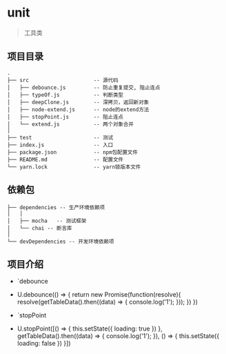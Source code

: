 # unit

> 工具类

## 项目目录
```
.
├── src                     -- 源代码
│   ├── debounce.js         -- 防止重复提交, 阻止连点
│   ├── typeOf.js           -- 判断类型
│   ├── deepClone.js        -- 深拷贝，返回新对象
│   ├── node-extend.js      -- node的extend方法
│   ├── stopPoint.js        -- 阻止连点
│   └── extend.js           -- 两个对象合并
│
├── test                    -- 测试
├── index.js                -- 入口
├── package.json            -- npm包配置文件
├── README.md               -- 配置文件
└── yarn.lock               -- yarn锁版本文件

```

## 依赖包

```
├── dependencies -- 生产环境依赖项
│   │
│   ├── mocha   -- 测试框架
│   └── chai -- 断言库
│
└── devDependencies -- 开发环境依赖项

```

## 项目介绍
* `debounce
* U.debounce(() => {
    return new Promise(function(resolve){
      resolve(getTableData().then((data) => {
        console.log('1');
      }));
    })
  })

* `stopPoint
* U.stopPoint([() => {
    this.setState({ loading: true })
  }, getTableData().then((data) => {
    console.log('1');
  }), () => {
    this.setState({ loading: false })
  }]) 